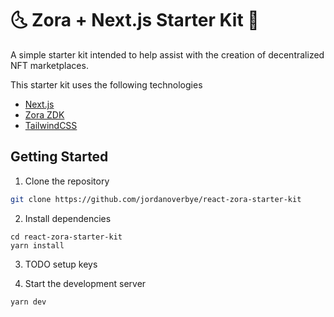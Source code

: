 # 🌜 Zora + Next.js Starter Kit 🌛

A simple starter kit intended to help assist with the creation of decentralized NFT marketplaces.

This starter kit uses the following technologies

- [Next.js](https://nextjs.org/)
- [Zora ZDK](https://zora.engineering/zdk)
- [TailwindCSS](https://tailwindcss.com/)

## Getting Started

1. Clone the repository

```sh
git clone https://github.com/jordanoverbye/react-zora-starter-kit
```

2. Install dependencies

```
cd react-zora-starter-kit
yarn install
```

3. TODO setup keys

4. Start the development server

```
yarn dev
```
